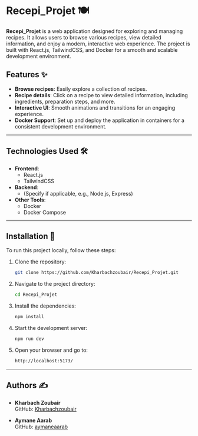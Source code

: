 # Recepi_Projet 🍽️

**Recepi_Projet** is a web application designed for exploring and managing recipes. It allows users to browse various recipes, view detailed information, and enjoy a modern, interactive web experience. The project is built with React.js, TailwindCSS, and Docker for a smooth and scalable development environment.

## Features ✨
- **Browse recipes**: Easily explore a collection of recipes.
- **Recipe details**: Click on a recipe to view detailed information, including ingredients, preparation steps, and more.
- **Interactive UI**: Smooth animations and transitions for an engaging experience.
- **Docker Support**: Set up and deploy the application in containers for a consistent development environment.

---

## Technologies Used 🛠️
- **Frontend**:
  - React.js
  - TailwindCSS
- **Backend**:
  - (Specify if applicable, e.g., Node.js, Express)
- **Other Tools**:
  - Docker
  - Docker Compose

---

## Installation 🔧

To run this project locally, follow these steps:

1. Clone the repository:
   ```bash
   git clone https://github.com/Kharbachzoubair/Recepi_Projet.git
2. Navigate to the project directory:
   ```bash
   cd Recepi_Projet
3. Install the dependencies:
   ```bash
   npm install
4. Start the development server:
   ```bash
   npm run dev
5. Open your browser and go to:
   ```bash
   http://localhost:5173/

---

## Authors ✍️

- **Kharbach Zoubair**  
  GitHub: [Kharbachzoubair](https://github.com/Kharbachzoubair)

- **Aymane Aarab**  
  GitHub: [aymaneaarab](https://github.com/aymaneaarab)


